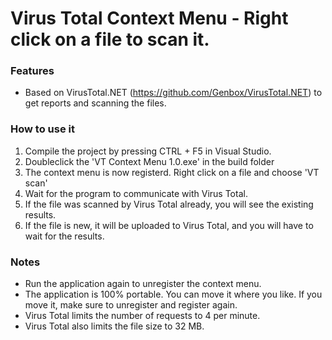 # Virus Total Context Menu - Right click on a file to scan it.

### Features
* Based on VirusTotal.NET (https://github.com/Genbox/VirusTotal.NET) to get reports and scanning the files.

### How to use it

1. Compile the project by pressing CTRL + F5 in Visual Studio.
2. Doubleclick the 'VT Context Menu 1.0.exe' in the build folder
3. The context menu is now registerd. Right click on a file and choose 'VT scan'
4. Wait for the program to communicate with Virus Total.
5. If the file was scanned by Virus Total already, you will see the existing results.
6. If the file is new, it will be uploaded to Virus Total, and you will have to wait for the results.

### Notes
* Run the application again to unregister the context menu.
* The application is 100% portable. You can move it where you like. If you move it, make sure to unregister and register again.
* Virus Total limits the number of requests to 4 per minute.
* Virus Total also limits the file size to 32 MB.